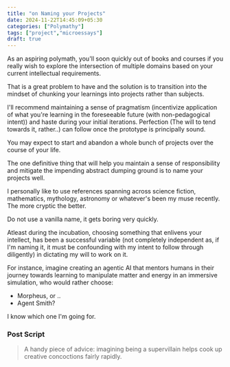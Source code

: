 ```yaml
---
title: "on Naming your Projects"
date: 2024-11-22T14:45:09+05:30
categories: ["Polymathy"]
tags: ["project","microessays"]
draft: true
---
```


As an aspiring polymath, you'll soon quickly out of books and courses if you really wish to explore the intersection of multiple domains based on your current intellectual requirements.  

That is a great problem to have and the solution is to transition into the mindset of chunking your learnings into projects rather than subjects.  

I'll recommend maintaining a sense of pragmatism (incentivize application of what you're learning in the foreseeable future (with non-pedagogical intent)) and haste during your initial iterations. Perfection (The will to tend towards it, rather..) can follow once the prototype is principally sound.  

You may expect to start and abandon a whole bunch of projects over the course of your life.  

The one definitive thing that will help you maintain a sense of responsibility and mitigate the impending abstract dumping ground is to name your projects well.  

I personally like to use references spanning across science fiction, mathematics, mythology, astronomy or whatever's been my muse recently. The more cryptic the better.  

Do not use a vanilla name, it gets boring very quickly.  

Atleast during the incubation, choosing something that enlivens your intellect, has been a successful variable (not completely independent as, if I'm naming it, it must be confounding with my intent to follow through diligently) in dictating my will to work on it.  

For instance, imagine creating an agentic AI that mentors humans in their journey towards learning to manipulate matter and energy in an immersive simulation, who would rather choose:  
 - Morpheus, or ..  
 - Agent Smith? 
 
I know which one I'm going for.  

### Post Script

> A handy piece of advice: imagining being a supervillain helps cook up creative concoctions fairly rapidly.  

